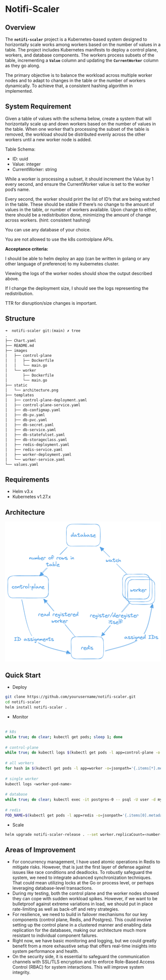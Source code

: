 # Notifi-Scaler

## **Overview**

The **`notifi-scaler`** project is a Kubernetes-based system designed to horizontally scale works among workers based on the number of values in a table. The project includes Kubernetes manifests to deploy a control plane, workers, and database components. The workers process subsets of the table, incrementing a **`Value`** column and updating the **`CurrentWorker`** column as they go along.

The primary objective is to balance the workload across multiple worker nodes and to adapt to changes in the table or the number of workers dynamically. To achieve that, a consistent hashing algorithm in implemented.

## System Requirement

Given a table of values with the schema below, create a system that will horizontally scale up and down workers based on the number of values in the table. When one worker that’s processing the subset of the table is removed, the workload should be distributed evenly across the other workers until a new worker node is added.

Table Schema:

- ID: uuid
- Value: integer
- CurrentWorker: string

While a worker is processing a subset, it should increment the Value by 1 every second, and ensure the CurrentWorker value is set to the worker pod’s name.

Every second, the worker should print the list of ID’s that are being watched in the table. These should be stable if there’s no change to the amount of values in the table, or number of workers available. Upon change to either, there should be a redistribution done, minimizing the amount of change across workers. (hint: consistent hashing)

You can use any database of your choice.

You are not allowed to use the k8s controlplane APIs.

**Acceptance criteria:**

I should be able to helm deploy an app (can be written in golang or any other language of preference) to my kubernetes cluster.

Viewing the logs of the worker nodes should show the output described above.

If I change the deployment size, I should see the logs representing the redistribution.

TTR for disruption/size changes is important.

## Structure

```
➜  notifi-scaler git:(main) ✗ tree
.
├── Chart.yaml
├── README.md
├── images
│   ├── control-plane
│   │   ├── Dockerfile
│   │   └── main.go
│   └── worker
│       ├── Dockerfile
│       └── main.go
├── static
│   └── architecture.png
├── templates
│   ├── control-plane-deployment.yaml
│   ├── control-plane-service.yaml
│   ├── db-configmap.yaml
│   ├── db-pv.yaml
│   ├── db-pvc.yaml
│   ├── db-secret.yaml
│   ├── db-service.yaml
│   ├── db-statefulset.yaml
│   ├── db-storageclass.yaml
│   ├── redis-deployment.yaml
│   ├── redis-service.yaml
│   ├── worker-deployment.yaml
│   └── worker-service.yaml
└── values.yaml
```

## **Requirements**

- Helm v3.x
- Kubernetes v1.27.x

## **Architecture**

![Architecture Diagram](static/architecture.png)

## ****Quick Start****

- Deploy

```bash
git clone https://github.com/yourusername/notifi-scaler.git
cd notifi-scaler
helm install notifi-scaler .
```

- Monitor

```bash

# k8s
while true; do clear; kubectl get pods; sleep 1; done

# control-plane
while true; do kubectl logs $(kubectl get pods -l app=control-plane -o jsonpath='{.items[0].metadata.name}'); sleep 1; done

# all workers
for hash in $(kubectl get pods -l app=worker -o=jsonpath='{.items[*].metadata.labels.pod-template-hash}'); do kubectl logs -l app=worker,pod-template-hash=$hash --all-containers=true; done

# single worker
kubectl logs <worker-pod-name>

# database
while true; do clear; kubectl exec -it postgres-0 -- psql -U user -d mydatabase -c "SELECT * FROM public.work_items ORDER BY currentWorker;"; sleep 1; done

# redis
POD_NAME=$(kubectl get pods -l app=redis -o=jsonpath='{.items[0].metadata.name}' -n default) && while true; do clear; kubectl exec -it "$POD_NAME" -- redis-cli hgetall workers; sleep 1; done
```

- Scale

```bash
helm upgrade notifi-scaler-release . --set worker.replicaCount=<number-of-replicas>
```

## **Areas of Improvement**

- For concurrency management, I have used atomic operations in Redis to mitigate risks. However, that is just the first layer of defense against issues like race conditions and deadlocks. To robustly safeguard the system, we need to integrate advanced synchronization techniques. That could mean utilizing locks at the Go or process level, or perhaps leveraging database-level transactions.
- During my testing, both the control plane and the worker nodes showed they can cope with sudden workload spikes. However, if we want to be bulletproof against extreme variations in load, we should put in place rate-limiting as well as back-off and retry strategies.
- For resilience, we need to build in failover mechanisms for our key components (control plane, Redis, and Postgres). This could involve setting up the control plane in a clustered manner and enabling data replication for the databases, making our architecture much more resistant to individual component failures.
- Right now, we have basic monitoring and logging, but we could greatly benefit from a more exhaustive setup that offers real-time insights into system performance and health.
- On the security side, it is essential to safeguard the communication channels with SSL/TLS encryption and to enforce Role-Based Access Control (RBAC) for system interactions. This will improve system integrity.